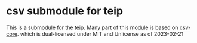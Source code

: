# csv submodule for teip

This is a submodule for the [teip](https://github.com/greymd/teip).
Many part of this module is based on [csv-core](https://github.com/BurntSushi/rust-csv/tree/master/csv-core).
which is dual-licensed under MIT and Unlicense as of 2023-02-21
